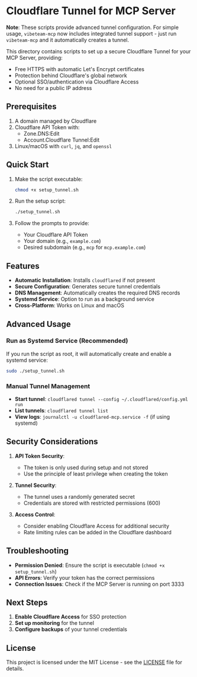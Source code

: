# Cloudflare Tunnel for MCP Server

**Note**: These scripts provide advanced tunnel configuration. For simple usage, `vibeteam-mcp` now includes integrated tunnel support - just run `vibeteam-mcp` and it automatically creates a tunnel.

This directory contains scripts to set up a secure Cloudflare Tunnel for your MCP Server, providing:

- Free HTTPS with automatic Let's Encrypt certificates
- Protection behind Cloudflare's global network
- Optional SSO/authentication via Cloudflare Access
- No need for a public IP address

## Prerequisites

1. A domain managed by Cloudflare
2. Cloudflare API Token with:
   - Zone.DNS:Edit
   - Account.Cloudflare Tunnel:Edit
3. Linux/macOS with `curl`, `jq`, and `openssl`

## Quick Start

1. Make the script executable:
   ```bash
   chmod +x setup_tunnel.sh
   ```

2. Run the setup script:
   ```bash
   ./setup_tunnel.sh
   ```

3. Follow the prompts to provide:
   - Your Cloudflare API Token
   - Your domain (e.g., `example.com`)
   - Desired subdomain (e.g., `mcp` for `mcp.example.com`)

## Features

- **Automatic Installation**: Installs `cloudflared` if not present
- **Secure Configuration**: Generates secure tunnel credentials
- **DNS Management**: Automatically creates the required DNS records
- **Systemd Service**: Option to run as a background service
- **Cross-Platform**: Works on Linux and macOS

## Advanced Usage

### Run as Systemd Service (Recommended)

If you run the script as root, it will automatically create and enable a systemd service:

```bash
sudo ./setup_tunnel.sh
```

### Manual Tunnel Management

- **Start tunnel**: `cloudflared tunnel --config ~/.cloudflared/config.yml run`
- **List tunnels**: `cloudflared tunnel list`
- **View logs**: `journalctl -u cloudflared-mcp.service -f` (if using systemd)

## Security Considerations

1. **API Token Security**:
   - The token is only used during setup and not stored
   - Use the principle of least privilege when creating the token

2. **Tunnel Security**:
   - The tunnel uses a randomly generated secret
   - Credentials are stored with restricted permissions (600)

3. **Access Control**:
   - Consider enabling Cloudflare Access for additional security
   - Rate limiting rules can be added in the Cloudflare dashboard

## Troubleshooting

- **Permission Denied**: Ensure the script is executable (`chmod +x setup_tunnel.sh`)
- **API Errors**: Verify your token has the correct permissions
- **Connection Issues**: Check if the MCP Server is running on port 3333

## Next Steps

1. **Enable Cloudflare Access** for SSO protection
2. **Set up monitoring** for the tunnel
3. **Configure backups** of your tunnel credentials

## License

This project is licensed under the MIT License - see the [LICENSE](../../LICENSE) file for details.
